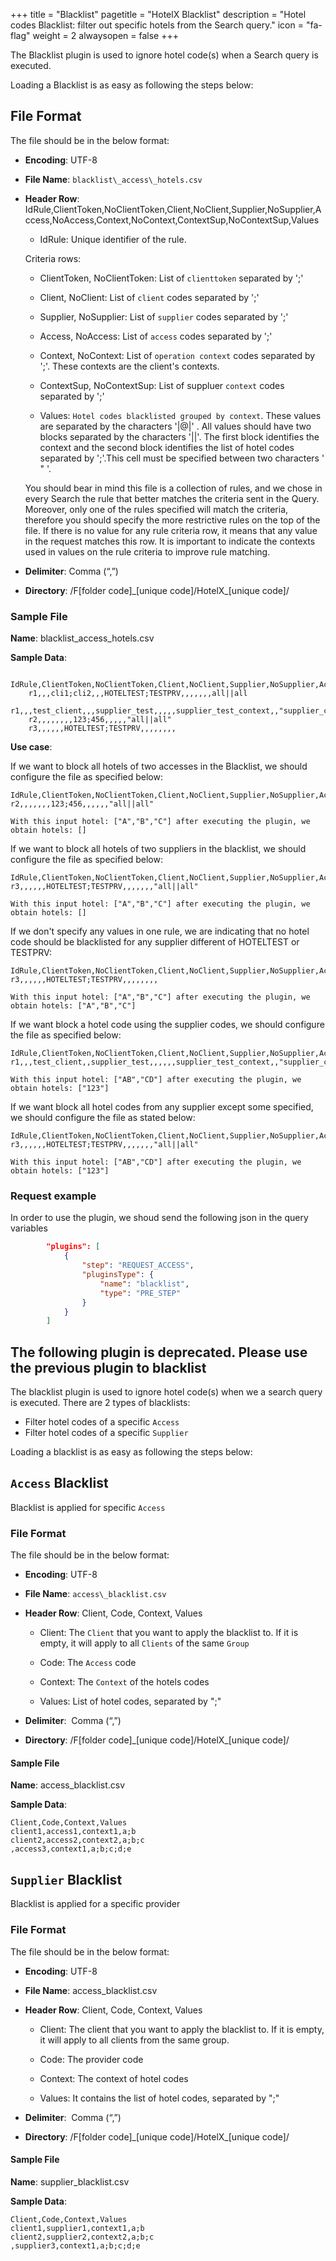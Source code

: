 +++
title = "Blacklist"
pagetitle = "HotelX Blacklist"
description = "Hotel codes Blacklist: filter out specific hotels from the Search query."
icon = "fa-flag"
weight = 2
alwaysopen = false
+++

The Blacklist plugin is used to ignore hotel code(s) when a Search query is executed. 

Loading a Blacklist is as easy as following the steps below:

## File Format

The file should be in the below format:

* **Encoding**: UTF-8

* **File Name**: `blacklist\_access\_hotels.csv`

* **Header Row**: IdRule,ClientToken,NoClientToken,Client,NoClient,Supplier,NoSupplier,Access,NoAccess,Context,NoContext,ContextSup,NoContextSup,Values

    * IdRule: Unique identifier of the rule. 

    Criteria rows: 
    * ClientToken, NoClientToken: List of `clienttoken` separated by ';'
    * Client, NoClient: List of `client` codes separated by ';'
    * Supplier, NoSupplier: List of `supplier` codes separated by ';'
    * Access, NoAccess: List of `access` codes separated by ';'
    * Context, NoContext: List of `operation context` codes separated by ';'. These contexts are the client's contexts.  
    * ContextSup, NoContextSup:	List of suppluer `context` codes separated by ';' 

    * Values: `Hotel codes blacklisted grouped by context`. These values are separated by the characters  '|@|' . All values should have two blocks separated by the characters '||'. The first block identifies the context and the second block identifies the list of hotel codes separated by ';'.This cell must be specified between two characters ' " '. 

    
    You should bear in mind this file is a collection of rules, and we chose in every Search the rule that better matches the criteria sent in the Query. Moreover, only one of the rules specified will match the criteria, therefore you should specify the more restrictive rules on the top of the file. 
    If there is no value for any rule criteria row, it means that any value in the request matches this row. 
    It is important to indicate the contexts used in values on the rule criteria to improve rule matching.


* **Delimiter**:  Comma (“,”)

* **Directory**:  /F[folder code]\_[unique code]/HotelX\_[unique code]/

### Sample File

**Name**: blacklist\_access\_hotels.csv

**Sample Data**:

```csv
    IdRule,ClientToken,NoClientToken,Client,NoClient,Supplier,NoSupplier,Access,NoAccess,Context,NoContext,ContextSup,NoContextSup,Values
    r1,,,cli1;cli2,,,HOTELTEST;TESTPRV,,,,,,,all||all
    r1,,,test_client,,,supplier_test,,,,,supplier_test_context,,"supplier_context||AB;CD;123"
    r2,,,,,,,,123;456,,,,,"all||all"
    r3,,,,,,HOTELTEST;TESTPRV,,,,,,,,    
```


**Use case**: 

If we want to block all hotels of two accesses in the Blacklist, we should configure the file as specified below: 

    IdRule,ClientToken,NoClientToken,Client,NoClient,Supplier,NoSupplier,Access,NoAccess,Context,NoContext,ContextSup,NoContextSup,Values
    r2,,,,,,,123;456,,,,,,"all||all"

    With this input hotel: ["A","B","C"] after executing the plugin, we obtain hotels: [] 

If we want to block all hotels of two suppliers in the blacklist, we should configure the file as specified below: 

    IdRule,ClientToken,NoClientToken,Client,NoClient,Supplier,NoSupplier,Access,NoAccess,Context,NoContext,ContextSup,NoContextSup,Values
    r3,,,,,,HOTELTEST;TESTPRV,,,,,,,"all||all"

    With this input hotel: ["A","B","C"] after executing the plugin, we obtain hotels: [] 

If we don't specify any values in one rule, we are indicating that no hotel code should be blacklisted for any supplier different of HOTELTEST or TESTPRV: 

    IdRule,ClientToken,NoClientToken,Client,NoClient,Supplier,NoSupplier,Access,NoAccess,Context,NoContext,ContextSup,NoContextSup,Values
    r3,,,,,,HOTELTEST;TESTPRV,,,,,,,,

    With this input hotel: ["A","B","C"] after executing the plugin, we obtain hotels: ["A","B","C"]

If we want block a hotel code using the supplier codes, we should configure the file as specified below: 

    IdRule,ClientToken,NoClientToken,Client,NoClient,Supplier,NoSupplier,Access,NoAccess,Context,NoContext,ContextSup,NoContextSup,Values
    r1,,,test_client,,supplier_test,,,,,,supplier_test_context,,"supplier_context||AB;CD;123"

    With this input hotel: ["AB","CD"] after executing the plugin, we obtain hotels: ["123"] 

If we want block all hotel codes from any supplier except some specified, we should configure the file as stated below: 

    IdRule,ClientToken,NoClientToken,Client,NoClient,Supplier,NoSupplier,Access,NoAccess,Context,NoContext,ContextSup,NoContextSup,Values
    r3,,,,,,HOTELTEST;TESTPRV,,,,,,,"all||all"

    With this input hotel: ["AB","CD"] after executing the plugin, we obtain hotels: ["123"] 

       

### Request example


In order to use the plugin, we shoud send the following json in the query variables 

```json
		"plugins": [
			{
				"step": "REQUEST_ACCESS",
				"pluginsType": {
					"name": "blacklist",
					"type": "PRE_STEP"
				}
			}
		]
```



## The following plugin is deprecated. Please use the previous plugin to blacklist

The blacklist plugin is used to ignore hotel code(s) when we a search query is executed. There are 2 types of blacklists:

- Filter hotel codes of a specific `Access`
- Filter hotel codes of a specific `Supplier`

Loading a blacklist is as easy as following the steps below:

## `Access` Blacklist

Blacklist is applied for specific `Access`

### File Format

The file should be in the below format:

* **Encoding**: UTF-8

* **File Name**: `access\_blacklist.csv`

* **Header Row**: Client, Code, Context, Values

    * Client: The `Client` that you want to apply the blacklist to. If it is empty, it will apply to all `Clients` of the same `Group`

    * Code: The `Access` code

    * Context: The `Context` of the hotels codes

    * Values: List of hotel codes, separated by ";"

* **Delimiter**:  Comma (“,”)

* **Directory**:  /F[folder code]\_[unique code]/HotelX\_[unique code]/

#### Sample File

**Name**: access\_blacklist.csv

**Sample Data**:

```csv
Client,Code,Context,Values
client1,access1,context1,a;b
client2,access2,context2,a;b;c
,access3,context1,a;b;c;d;e
```

## `Supplier` Blacklist

Blacklist is applied for a specific provider

### File Format

The file should be in the below format:

* **Encoding**: UTF-8

* **File Name**: access\_blacklist.csv

* **Header Row**: Client, Code, Context, Values

    * Client: The client that you want to apply the blacklist to. If it is empty, it will apply to all clients from the same group.

    * Code: The provider code

    * Context: The context of hotel codes

    * Values: It contains the list of hotel codes, separated by ";"

* **Delimiter**:  Comma (“,”) 
* **Directory**:  /F[folder code]\_[unique code]/HotelX\_[unique code]/

#### Sample File

**Name**: supplier\_blacklist.csv

**Sample Data**:

```csv
Client,Code,Context,Values
client1,supplier1,context1,a;b
client2,supplier2,context2,a;b;c
,supplier3,context1,a;b;c;d;e
```
